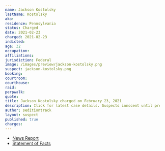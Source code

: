 ```yaml
---
name: Jackson Kostolsky
lastName: Kostolsky
aka:
residence: Pennsylvania
status: Charged
date: 2021-02-23
charged: 2021-02-23
indicted:
age: 32
occupation:
affiliations:
jurisdiction: Federal
image: /images/preview/jackson-kostolsky.png
suspect: jackson-kostolsky.png
booking:
courtroom:
courthouse:
raid:
perpwalk:
quote:
title: Jackson Kostolsky charged on February 23, 2021
description: Click for latest case details. Suspects innocent until proven guilty.
author: seditiontrack
layout: suspect
published: true
charges:
---
```


- [News Report](https://www.wfmz.com/news/area/lehighvalley/paperwork-video-shows-lehigh-county-man-was-at-u-s-capitol-during-riot/article_540d8556-7dee-11eb-845a-c3b80faa77ff.html)
- [Statement of Facts](https://extremism.gwu.edu/sites/g/files/zaxdzs2191/f/Jackson%20Kostolsky%20Statement%20of%20Facts_Redacted.pdf)
